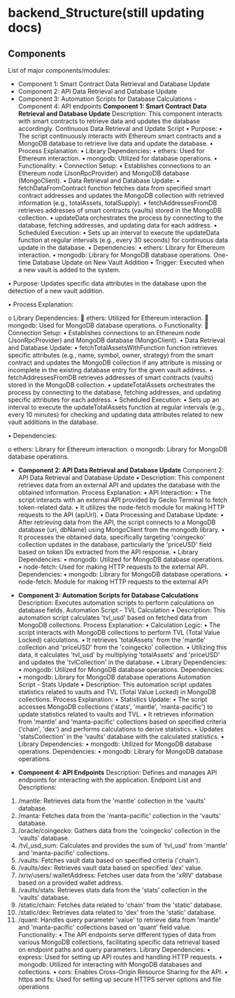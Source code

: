 # backend_Structure(still updating docs)
## Components
List of major components/modules:
- Component 1: Smart Contract Data Retrieval and Database Update
- Component 2: API Data Retrieval and Database Update
- Component 3: Automation Scripts for Database Calculations
-Component 4: API endpoints
**Component 1: Smart Contract Data Retrieval and Database Update**
  Description: This component interacts with smart contracts to retrieve data and updates the database accordingly.
  Continuous Data Retrieval and Update Script
•	Purpose:
•	The script continuously interacts with Ethereum smart contracts and a MongoDB database to retrieve live data and update the database.
•	Process Explanation:
•	Library Dependencies:
•	ethers: Used for Ethereum interaction.
•	mongodb: Utilized for database operations.
•	Functionality:
•	Connection Setup:
•	Establishes connections to an Ethereum node (JsonRpcProvider) and MongoDB database (MongoClient).
•	Data Retrieval and Database Update:
•	fetchDataFromContract function fetches data from specified smart contract addresses and updates the MongoDB collection with retrieved information (e.g., totalAssets, totalSupply).
•	fetchAddressesFromDB retrieves addresses of smart contracts (vaults) stored in the MongoDB collection.
•	updateData orchestrates the process by connecting to the database, fetching addresses, and updating data for each address.
•	Scheduled Execution:
•	Sets up an interval to execute the updateData function at regular intervals (e.g., every 30 seconds) for continuous data update in the database.
•	Dependencies:
•	ethers: Library for Ethereum interaction.
•	mongodb: Library for MongoDB database operations.
             One-time Database Update on New Vault Addition
•	Trigger: Executed when a new vault is added to the system.

•	Purpose: Updates specific data attributes in the database upon the detection of a new vault addition.

•	Process Explanation:

o	Library Dependencies:
	ethers: Utilized for Ethereum interaction.
	mongodb: Used for MongoDB database operations.
o	Functionality:
	Connection Setup:
•	Establishes connections to an Ethereum node (JsonRpcProvider) and MongoDB database (MongoClient).
•	Data Retrieval and Database Update:
•	fetchTotalAssetsWithFunction function retrieves specific attributes (e.g., name, symbol, owner, strategy) from the smart contract and updates the MongoDB collection if any attribute is missing or incomplete in the existing database entry for the given vault address.
•	fetchAddressesFromDB retrieves addresses of smart contracts (vaults) stored in the MongoDB collection.
•	updateTotalAssets orchestrates the process by connecting to the database, fetching addresses, and updating specific attributes for each address.
•	Scheduled Execution:
•	Sets up an interval to execute the updateTotalAssets function at regular intervals (e.g., every 10 minutes) for checking and updating data attributes related to new vault additions in the database.

•	Dependencies:

o	ethers: Library for Ethereum interaction.
o	mongodb: Library for MongoDB database operations.

- **Component 2: API Data Retrieval and Database Update**
  Component 2: API Data Retrieval and Database Update
•	Description: This component retrieves data from an external API and updates the database with the obtained information.
Process Explanation:
•	API Interaction:
•	The script interacts with an external API provided by Gecko Terminal to fetch token-related data.
•	It utilizes the node-fetch module for making HTTP requests to the API (apiUrl).
•	Data Processing and Database Update:
•	After retrieving data from the API, the script connects to a MongoDB database (uri, dbName) using MongoClient from the mongodb library.
•	It processes the obtained data, specifically targeting 'coingecko' collection updates in the database, particularly the 'priceUSD' field based on token IDs extracted from the API response.
•	Library Dependencies:
•	mongodb: Utilized for MongoDB database operations.
•	node-fetch: Used for making HTTP requests to the external API.
Dependencies:
•	mongodb: Library for MongoDB database operations.
•	node-fetch: Module for making HTTP requests to the external API

- **Component 3: Automation Scripts for Database Calculations**
  Description: Executes automation scripts to perform calculations on database fields.
Automation Script - TVL Calculation
•	Description: This automation script calculates 'tvl_usd' based on fetched data from MongoDB collections.
Process Explanation:
•	Calculation Logic:
•	The script interacts with MongoDB collections to perform TVL (Total Value Locked) calculations.
•	It retrieves 'totalAssets' from the 'mantle' collection and 'priceUSD' from the 'coingecko' collection.
•	Utilizing this data, it calculates 'tvl_usd' by multiplying 'totalAssets' and 'priceUSD' and updates the 'tvlCollection' in the database.
•	Library Dependencies:
•	mongodb: Utilized for MongoDB database operations.
Dependencies:
•	mongodb: Library for MongoDB database operations
Automation Script - Stats Update
•	Description: This automation script updates statistics related to vaults and TVL (Total Value Locked) in MongoDB collections.
Process Explanation:
•	Statistics Update:
•	The script accesses MongoDB collections ('stats', 'mantle', 'manta-pacific') to update statistics related to vaults and TVL.
•	It retrieves information from 'mantle' and 'manta-pacific' collections based on specified criteria ('chain', 'dex') and performs calculations to derive statistics.
•	Updates 'statsCollection' in the 'vaults' database with the calculated statistics.
•	Library Dependencies:
•	mongodb: Utilized for MongoDB database operations.
Dependencies:
•	mongodb: Library for MongoDB database operations.

- **Component 4: API Endpoints**
  Description: Defines and manages API endpoints for interacting with the application.
  Endpoint List and Descriptions:
1.	/mantle: Retrieves data from the 'mantle' collection in the 'vaults' database.
2.	/manta: Fetches data from the 'manta-pacific' collection in the 'vaults' database.
3.	/oracle/coingecko: Gathers data from the 'coingecko' collection in the 'vaults' database.
4.	/tvl_usd_sum: Calculates and provides the sum of 'tvl_usd' from 'mantle' and 'manta-pacific' collections.
5.	/vaults: Fetches vault data based on specified criteria ('chain').
6.	/vaults/dex: Retrieves vault data based on specified 'dex' value.
7.	/xriv/users/:walletAddress: Fetches user data from the 'xRIV' database based on a provided wallet address.
8.	/vaults/stats: Retrieves stats data from the 'stats' collection in the 'vaults' database.
9.	/static/chain: Fetches data related to 'chain' from the 'static' database.
10.	/static/dex: Retrieves data related to 'dex' from the 'static' database.
11.	/quant: Handles query parameter 'value' to retrieve data from 'mantle' and 'manta-pacific' collections based on 'quant' field value.
Functionality:
•	The API endpoints serve different types of data from various MongoDB collections, facilitating specific data retrieval based on endpoint paths and query parameters.
Library Dependencies:
•	express: Used for setting up API routes and handling HTTP requests.
•	mongodb: Utilized for interacting with MongoDB databases and collections.
•	cors: Enables Cross-Origin Resource Sharing for the API.
•	https and fs: Used for setting up secure HTTPS server options and file operations


